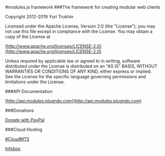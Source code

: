 #modules.js framework
###The framework for creating modular web clients

Copyright 2012-2019 Yuri Trukhin

Licensed under the Apache License, Version 2.0 (the "License");
you may not use this file except in compliance with the License.
You may obtain a copy of the License at

[http://www.apache.org/licenses/LICENSE-2.0](http://www.apache.org/licenses/LICENSE-2.0)

Unless required by applicable law or agreed to in writing, software
distributed under the License is distributed on an "AS IS" BASIS,
WITHOUT WARRANTIES OR CONDITIONS OF ANY KIND, either express or implied.
See the License for the specific language governing permissions and
limitations under the License.

###API Documentation

[http://api.modules.plugndo.com](http://api.modules.plugndo.com)


###Donations

[Donate with PayPal](https://www.paypal.com/cgi-bin/webscr?cmd=_s-xclick&hosted_button_id=CFZMK8KLFSJC4)

###Cloud Hosting

[#CloudMTS](https://cloud.mts.ru)

[Infobox](https://infobox.ru)
